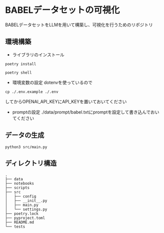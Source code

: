 # BABELデータセットの可視化
BABELデータセットをLLMを用いて構築し、可視化を行うためのリポジトリ

## 環境構築
- ライブラリのインストール
```
poetry install
```
```
poetry shell
```
- 環境変数の設定
dotenvを使っているので
```
cp ./.env.example ./.env
```
してからOPENAI_API_KEYにAPI_KEYを置いておいてください
- promptの設定
./data/prompt/babel.txtにpromptを設定して書き込んでおいてください


## データの生成
```
python3 src/main.py
```

## ディレクトリ構造
```text
.
├── data
├── notebooks
├── scripts
├── src
│   ├── config
│   ├── __init__.py
│   ├── main.py
│   └── settings.py
├── poetry.lock
├── pyproject.toml
├── README.md
└── tests
```
